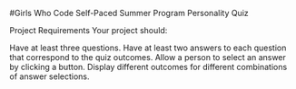 #Girls Who Code Self-Paced Summer Program
Personality Quiz

Project Requirements
Your project should:

Have at least three questions.
Have at least two answers to each question that correspond to the quiz outcomes.
Allow a person to select an answer by clicking a button.
Display different outcomes for different combinations of answer selections.
